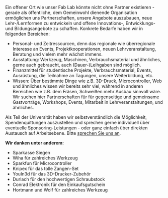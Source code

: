 Ein offener Ort wie unser Fab Lab könnte nicht ohne Partner existieren - gerade als öffentliche, dem Gemeinwohl dienende Organisation ermöglichen uns Partnerschaften, unsere Angebote auszubauen, neue Lehr-/Lernformen zu entwickeln und offene Innovations-, Entwicklungs- und Bildungsangebote zu schaffen. Konkrete Bedarfe haben wir in folgenden Bereichen:

* Personal- und Zeitressourcen, denn das regionale wie überregionale Interesse an Events, Projektkooperationen, neuen Lehrveranstaltung, Beratung und vielem mehr wächst immens.
* Ausstattung: Werkzeug, Maschinen, Verbrauchsmaterial und ähnliches, gerne auch gebraucht, auch \(Dauer-\)Leihgaben sind möglich.
* Finanzmittel für studentische Projekte, Verbrauchsmaterial, Events, Ausrüstung, die Teilnahme an Tagungen, unsere Weiterbildung, etc. 
* Wissen: Über bestimmte Dinge wie z.B. 3D-Druck, Microcontroller, Web und ähnliches wissen wir bereits sehr viel, während in anderen Bereichen wie z.B. dem Fräsen, Schweißen mehr Ausbau sinnvoll wäre. Wir suchen hier Partnerschaften für für gegenseitige und gemeinsame Gastvorträge, Workshops, Events, Mitarbeit in Lehrveranstaltungen, und ähnliches. 

Als Teil der Universität haben wir selbstverständlich die Möglichkeit, Spendenquittungen auszustellen und sprechen gerne individuell über eventuelle Sponsoring-Leistungen - oder ganz einfach über direkten Austausch auf Arbeitsebene. Bitte [sprechen Sie uns an](../kontakt/kontakt).

**Wir danken unter anderem:**

* Sparkasse Siegen
* Wiha für zahlreiches Werkzeug
* Sparkfun für Microcontroller
* Knipex für das tolle Zangen-Set
* YouIn3d für das 3D-Drucker-Zubehör
* Durlach für den hochwertigen Schraubstock
* Conrad Elektronik für den Einkaufsgutschein
* Hortmann und Wolf für zahlreiches Werkzeug